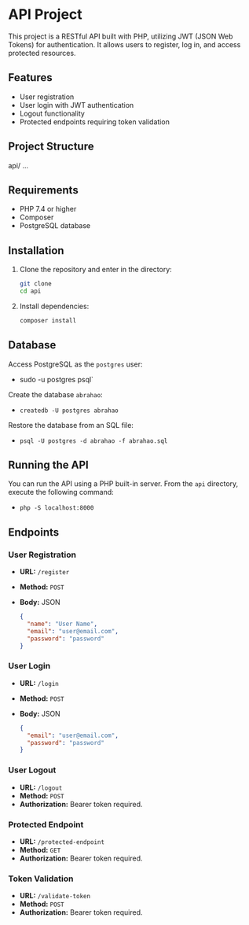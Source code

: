 # API Project

This project is a RESTful API built with PHP, utilizing JWT (JSON Web Tokens) for authentication. It allows users to register, log in, and access protected resources.

## Features

- User registration
- User login with JWT authentication
- Logout functionality
- Protected endpoints requiring token validation

## Project Structure

api/
...

## Requirements

- PHP 7.4 or higher
- Composer
- PostgreSQL database
  
## Installation
1. Clone the repository and enter in the directory:

   ```bash
   git clone 
   cd api

2. Install dependencies:

   ```bash
   composer install

## Database

Access PostgreSQL as the `postgres` user:

* sudo -u postgres psql`

Create the database `abrahao`:

* `createdb -U postgres abrahao`

Restore the database from an SQL file:

* `psql -U postgres -d abrahao -f abrahao.sql`


## Running the API
You can run the API using a PHP built-in server. From the `api` directory, execute the following command:

* `php -S localhost:8000`


## Endpoints 
### User Registration
- **URL:** `/register`
- **Method:** `POST`
- **Body:** JSON

  ```json
  {
    "name": "User Name",
    "email": "user@email.com",
    "password": "password"
  }

### User Login

- **URL:** `/login`
- **Method:** `POST`
- **Body:** JSON

  ```json
  {
    "email": "user@email.com",
    "password": "password"
  }

### User Logout

- **URL:** `/logout`
- **Method:** `POST`
- **Authorization:** Bearer token required.

### Protected Endpoint

- **URL:** `/protected-endpoint`
- **Method:** `GET`
- **Authorization:** Bearer token required.
  
### Token Validation

- **URL:** `/validate-token`
- **Method:** `POST`
- **Authorization:** Bearer token required.
